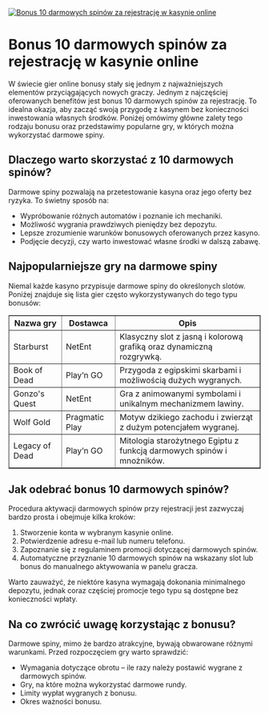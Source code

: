 [![Bonus 10 darmowych spinów za rejestrację w kasynie online](https://123-caf.pages.dev/gitsignup.png)](https://vrmoo.ru/Bt82HjjY)

<h1>Bonus 10 darmowych spinów za rejestrację w kasynie online</h1> <p>W świecie gier online bonusy stały się jednym z najważniejszych elementów przyciągających nowych graczy. Jednym z najczęściej oferowanych benefitów jest bonus 10 darmowych spinów za rejestrację. To idealna okazja, aby zacząć swoją przygodę z kasynem bez konieczności inwestowania własnych środków. Poniżej omówimy główne zalety tego rodzaju bonusu oraz przedstawimy popularne gry, w których można wykorzystać darmowe spiny.</p>  <h2>Dlaczego warto skorzystać z 10 darmowych spinów?</h2> <p>Darmowe spiny pozwalają na przetestowanie kasyna oraz jego oferty bez ryzyka. To świetny sposób na:</p> <ul>   <li>Wypróbowanie różnych automatów i poznanie ich mechaniki.</li>   <li>Możliwość wygrania prawdziwych pieniędzy bez depozytu.</li>   <li>Lepsze zrozumienie warunków bonusowych oferowanych przez kasyno.</li>   <li>Podjęcie decyzji, czy warto inwestować własne środki w dalszą zabawę.</li> </ul>  <h2>Najpopularniejsze gry na darmowe spiny</h2> <p>Niemal każde kasyno przypisuje darmowe spiny do określonych slotów. Poniżej znajduje się lista gier często wykorzystywanych do tego typu bonusów:</p>  <table border="1" cellpadding="8" cellspacing="0">   <thead>     <tr>       <th>Nazwa gry</th>       <th>Dostawca</th>       <th>Opis</th>     </tr>   </thead>   <tbody>     <tr>       <td>Starburst</td>       <td>NetEnt</td>       <td>Klasyczny slot z jasną i kolorową grafiką oraz dynamiczną rozgrywką.</td>     </tr>     <tr>       <td>Book of Dead</td>       <td>Play’n GO</td>       <td>Przygoda z egipskimi skarbami i możliwością dużych wygranych.</td>     </tr>     <tr>       <td>Gonzo's Quest</td>       <td>NetEnt</td>       <td>Gra z animowanymi symbolami i unikalnym mechanizmem lawiny.</td>     </tr>     <tr>       <td>Wolf Gold</td>       <td>Pragmatic Play</td>       <td>Motyw dzikiego zachodu i zwierząt z dużym potencjałem wygranej.</td>     </tr>     <tr>       <td>Legacy of Dead</td>       <td>Play’n GO</td>       <td>Mitologia starożytnego Egiptu z funkcją darmowych spinów i mnożników.</td>     </tr>   </tbody> </table>  <h2>Jak odebrać bonus 10 darmowych spinów?</h2> <p>Procedura aktywacji darmowych spinów przy rejestracji jest zazwyczaj bardzo prosta i obejmuje kilka kroków:</p> <ol>   <li>Stworzenie konta w wybranym kasynie online.</li>   <li>Potwierdzenie adresu e-mail lub numeru telefonu.</li>   <li>Zapoznanie się z regulaminem promocji dotyczącej darmowych spinów.</li>   <li>Automatyczne przyznanie 10 darmowych spinów na wskazany slot lub bonus do manualnego aktywowania w panelu gracza.</li> </ol>  <p>Warto zauważyć, że niektóre kasyna wymagają dokonania minimalnego depozytu, jednak coraz częściej promocje tego typu są dostępne bez konieczności wpłaty.</p>  <h2>Na co zwrócić uwagę korzystając z bonusu?</h2> <p>Darmowe spiny, mimo że bardzo atrakcyjne, bywają obwarowane różnymi warunkami. Przed rozpoczęciem gry warto sprawdzić:</p> <ul>   <li>Wymagania dotyczące obrotu – ile razy należy postawić wygrane z darmowych spinów.</li>   <li>Gry, na które można wykorzystać darmowe rundy.</li>   <li>Limity wypłat wygranych z bonusu.</li>   <li>Okres ważności bonusu.</li> </ul>